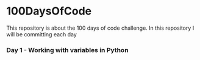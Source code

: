 # 100DaysOfCode
This repository is about the 100 days of code challenge. In this repository I will be committing each day

### Day 1 - Working with variables in Python
